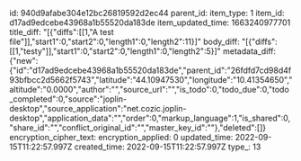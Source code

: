 id: 940d9afabe304e12bc26819592d2ec44
parent_id: 
item_type: 1
item_id: d17ad9edcebe43968a1b55520da183de
item_updated_time: 1663240977701
title_diff: "[{\"diffs\":[[1,\"A test file\"]],\"start1\":0,\"start2\":0,\"length1\":0,\"length2\":11}]"
body_diff: "[{\"diffs\":[[1,\"testy\"]],\"start1\":0,\"start2\":0,\"length1\":0,\"length2\":5}]"
metadata_diff: {"new":{"id":"d17ad9edcebe43968a1b55520da183de","parent_id":"26fdfd7cd98d4f93bfbcc2d5662f5743","latitude":"44.10947530","longitude":"10.41354650","altitude":"0.0000","author":"","source_url":"","is_todo":0,"todo_due":0,"todo_completed":0,"source":"joplin-desktop","source_application":"net.cozic.joplin-desktop","application_data":"","order":0,"markup_language":1,"is_shared":0,"share_id":"","conflict_original_id":"","master_key_id":""},"deleted":[]}
encryption_cipher_text: 
encryption_applied: 0
updated_time: 2022-09-15T11:22:57.997Z
created_time: 2022-09-15T11:22:57.997Z
type_: 13